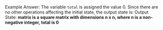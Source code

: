 Example Answer:
The variable `total` is assigned the value 0. Since there are no other operations affecting the initial state, the output state is:
Output State: **matrix is a square matrix with dimensions n x n, where n is a non-negative integer, total is 0**